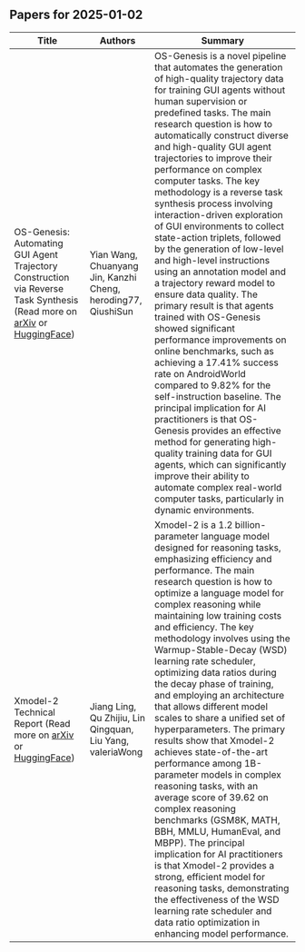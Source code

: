 

## Papers for 2025-01-02

| Title | Authors | Summary |
|-------|---------|---------|
| OS-Genesis: Automating GUI Agent Trajectory Construction via Reverse Task Synthesis (Read more on [arXiv](https://arxiv.org/abs/2412.19723) or [HuggingFace](https://huggingface.co/papers/2412.19723))| Yian Wang, Chuanyang Jin, Kanzhi Cheng, heroding77, QiushiSun | OS-Genesis is a novel pipeline that automates the generation of high-quality trajectory data for training GUI agents without human supervision or predefined tasks. The main research question is how to automatically construct diverse and high-quality GUI agent trajectories to improve their performance on complex computer tasks. The key methodology is a reverse task synthesis process involving interaction-driven exploration of GUI environments to collect state-action triplets, followed by the generation of low-level and high-level instructions using an annotation model and a trajectory reward model to ensure data quality. The primary result is that agents trained with OS-Genesis showed significant performance improvements on online benchmarks, such as achieving a 17.41% success rate on AndroidWorld compared to 9.82% for the self-instruction baseline. The principal implication for AI practitioners is that OS-Genesis provides an effective method for generating high-quality training data for GUI agents, which can significantly improve their ability to automate complex real-world computer tasks, particularly in dynamic environments.  |
| Xmodel-2 Technical Report (Read more on [arXiv](https://arxiv.org/abs/2412.19638) or [HuggingFace](https://huggingface.co/papers/2412.19638))| Jiang Ling, Qu Zhijiu, Lin Qingquan, Liu Yang, valeriaWong | Xmodel-2 is a 1.2 billion-parameter language model designed for reasoning tasks, emphasizing efficiency and performance. The main research question is how to optimize a language model for complex reasoning while maintaining low training costs and efficiency. The key methodology involves using the Warmup-Stable-Decay (WSD) learning rate scheduler, optimizing data ratios during the decay phase of training, and employing an architecture that allows different model scales to share a unified set of hyperparameters. The primary results show that Xmodel-2 achieves state-of-the-art performance among 1B-parameter models in complex reasoning tasks, with an average score of 39.62 on complex reasoning benchmarks (GSM8K, MATH, BBH, MMLU, HumanEval, and MBPP). The principal implication for AI practitioners is that Xmodel-2 provides a strong, efficient model for reasoning tasks, demonstrating the effectiveness of the WSD learning rate scheduler and data ratio optimization in enhancing model performance.  |
